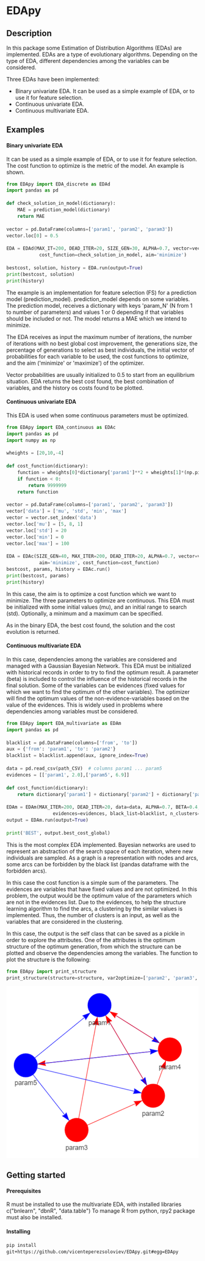 # EDApy

## Description

In this package some Estimation of Distribution Algorithms (EDAs) are implemented. EDAs are a type of evolutionary algorithms. Depending on the type of EDA, different dependencies among the variables can be considered.

Three EDAs have been implemented:
* Binary univariate EDA. It can be used as a simple example of EDA, or to use it for feature selection.
* Continuous univariate EDA. 
* Continuous multivariate EDA. 

## Examples

#### Binary univariate EDA
It can be used as a simple example of EDA, or to use it for feature selection. The cost function to optimize is the metric of the model. An example is shown.
```python
from EDApy import EDA_discrete as EDAd
import pandas as pd

def check_solution_in_model(dictionary):
    MAE = prediction_model(dictionary)
    return MAE

vector = pd.DataFrame(columns=['param1', 'param2', 'param3'])
vector.loc[0] = 0.5

EDA = EDAd(MAX_IT=200, DEAD_ITER=20, SIZE_GEN=30, ALPHA=0.7, vector=vector, 
            cost_function=check_solution_in_model, aim='minimize')

bestcost, solution, history = EDA.run(output=True)
print(bestcost, solution)
print(history)
```

The example is an implementation for feature selection (FS) for a prediction model (prediction_model). prediction_model depends on some variables. The prediction model, receives a dictionary with keys 'param_N' (N from 1 to number of parameters) and values 1 or 0 depending if that variables should be included or not. The model returns a MAE which we intend to minimize.

The EDA receives as input the maximum number of iterations, the number of iterations with no best global cost improvement, the generations size, the percentage of generations to select as best individuals, the initial vector of probabilities for each variable to be used, the cost functions to optimize, and the aim ('minimize' or 'maximize') of the optimizer.

Vector probabilities are usually initialized to 0.5 to start from an equilibrium situation. EDA returns the best cost found, the best combination of variables, and the history os costs found to be plotted.

#### Continuous univariate EDA

This EDA is used when some continuous parameters must be optimized. 
```python
from EDApy import EDA_continuous as EDAc
import pandas as pd
import numpy as np

wheights = [20,10,-4]

def cost_function(dictionary):
    function = wheights[0]*dictionary['param1']**2 + wheights[1]*(np.pi/dictionary['param2']) - 2 - wheights[2]*dictionary['param3']
    if function < 0:
        return 9999999
    return function

vector = pd.DataFrame(columns=['param1', 'param2', 'param3'])
vector['data'] = ['mu', 'std', 'min', 'max']
vector = vector.set_index('data')
vector.loc['mu'] = [5, 8, 1]
vector.loc['std'] = 20
vector.loc['min'] = 0
vector.loc['max'] = 100

EDA = EDAc(SIZE_GEN=40, MAX_ITER=200, DEAD_ITER=20, ALPHA=0.7, vector=vector, 
            aim='minimize', cost_function=cost_function)
bestcost, params, history = EDAc.run()
print(bestcost, params)
print(history)
```

In this case, the aim is to optimize a cost function which we want to minimize. The three parameters to optimize are continuous. This EDA must be initialized with some initial values (mu), and an initial range to search (std). Optionally, a minimum and a maximum can be specified.

As in the binary EDA, the best cost found, the solution and the cost evolution is returned.

#### Continuous multivariate EDA

In this case, dependencies among the variables are considered and managed with a Gaussian Bayesian Network. This EDA must be initialized with historical records in order to try to find the optimum result. A parameter (beta) is included to control the influence of the historical records in the final solution. Some of the variables can be evidences (fixed values for which we want to find the optimum of the other variables). 
The optimizer will find the optimum values of the non-evidence-variables based on the value of the evidences. This is widely used in problems where dependencies among variables must be considered.

```python
from EDApy import EDA_multivariate as EDAm
import pandas as pd

blacklist = pd.DataFrame(columns=['from', 'to'])
aux = {'from': 'param1', 'to': 'param2'}
blacklist = blacklist.append(aux, ignore_index=True)

data = pd.read_csv(path_CSV)  # columns param1 ... param5
evidences = [['param1', 2.0],['param5', 6.9]]

def cost_function(dictionary):
    return dictionary['param1'] + dictionary['param2'] + dictionary['param3'] + dictionary['param4'] + dictionary['param5']

EDAm = EDAm(MAX_ITER=200, DEAD_ITER=20, data=data, ALPHA=0.7, BETA=0.4, cost_function=cost_function,
                 evidences=evidences, black_list=blacklist, n_clusters=6, cluster_vars=['param1', 'param5'])
output = EDAm.run(output=True)

print('BEST', output.best_cost_global)
```
This is the most complex EDA implemented. Bayesian networks are used to represent an abstraction of the search space of each iteration, where new individuals are sampled. As a graph is a representation with nodes and arcs, some arcs can be forbidden by the black list (pandas dataframe with the forbidden arcs). 

In this case the cost function is a simple sum of the parameters. The evidences are variables that have fixed values and are not optimized. In this problem, the output would be the optimum value of the parameters which are not in the evidences list.
Due to the evidences, to help the structure learning algorithm to find the arcs, a clustering by the similar values is implemented. Thus, the number of clusters is an input, as well as the variables that are considered in the clustering.

In this case, the output is the self class that can be saved as a pickle in order to explore the attributes. One of the attributes is the optimum structure of the optimum generation, from which the structure can be plotted and observe the dependencies among the variables. The function to plot the structure is the following:
```python
from EDApy import print_structure
print_structure(structure=structure, var2optimize=['param2', 'param3', 'param4'], evidences=['param1', 'param5'])
```

![Structure praph plot](/structure.PNG "Structure of the optimum generation found by the EDA")

## Getting started

#### Prerequisites
R must be installed to use the multivariate EDA, with installed libraries c("bnlearn", "dbnR", "data.table")
To manage R from python, rpy2 package must also be installed.

#### Installing
`pip install git+https://github.com/vicenteperezsoloviev/EDApy.git#egg=EDApy`
